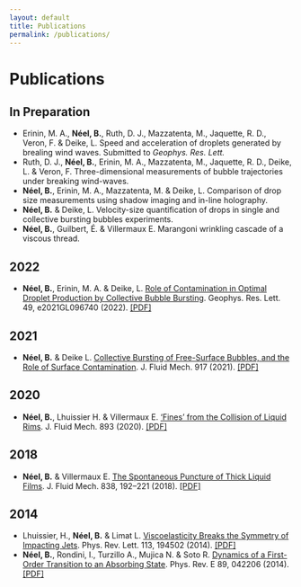 ```yaml
---
layout: default
title: Publications
permalink: /publications/
---
```



Publications
============


In Preparation
--------------

* Erinin, M. A., **Néel, B.**, Ruth, D. J., Mazzatenta, M., Jaquette, R. D., Veron, F. & Deike, L. Speed and acceleration of droplets generated by brealing wind waves. Submitted to *Geophys. Res. Lett.*
* Ruth, D. J., **Néel, B.**, Erinin, M. A., Mazzatenta, M., Jaquette, R. D., Deike, L. & Veron, F. Three-dimensional measurements of bubble trajectories under breaking wind-waves.
* **Néel, B.**, Erinin, M. A., Mazzatenta, M. & Deike, L. Comparison of drop size measurements using shadow imaging and in-line holography.
* **Néel, B.** & Deike, L. Velocity-size quantification of drops in single and collective bursting bubbles experiments.
* **Néel, B.**, Guilbert, É. & Villermaux E. Marangoni wrinkling cascade of a viscous thread.

2022
----
* **Néel, B.**, Erinin, M. A. & Deike, L. [Role of Contamination in Optimal Droplet Production by Collective Bubble Bursting](https://doi.org/10.1029/2021GL096740). Geophys. Res. Lett. 49, e2021GL096740 (2022). [[PDF]](/papers/Neel2022a.pdf)


2021
----
* **Néel, B.** & Deike L. [Collective Bursting of Free-Surface Bubbles, and the Role of Surface Contamination](https://doi.org/10.1017/jfm.2021.272). J. Fluid Mech. 917 (2021). [[PDF]](/papers/Neel2021.pdf)

2020
----

* **Néel, B.**, Lhuissier H. & Villermaux E. [‘Fines’ from the Collision of Liquid Rims](https://doi.org/10.1017/jfm.2020.235). J. Fluid Mech. 893 (2020). [[PDF]](/papers/Neel2020.pdf)


2018
----

* **Néel, B.** & Villermaux E. [The Spontaneous Puncture of Thick Liquid Films](https://doi.org/10.1017/jfm.2017.877). J. Fluid Mech. 838, 192–221 (2018). [[PDF]](/papers/Neel2018.pdf)


2014
----

* Lhuissier, H., **Néel, B.** & Limat L. [Viscoelasticity Breaks the Symmetry of Impacting Jets](https://doi.org/10.1103/PhysRevLett.113.194502). Phys. Rev. Lett. 113, 194502 (2014). [[PDF]](/papers/Lhuissier2014.pdf)
* **Néel, B.**, Rondini, I., Turzillo A., Mujica N. & Soto R. [Dynamics of a First-Order Transition to an Absorbing State](https://doi.org/10.1103/PhysRevE.89.042206). Phys. Rev. E 89, 042206 (2014). [[PDF]](/papers/Neel2014.pdf)
